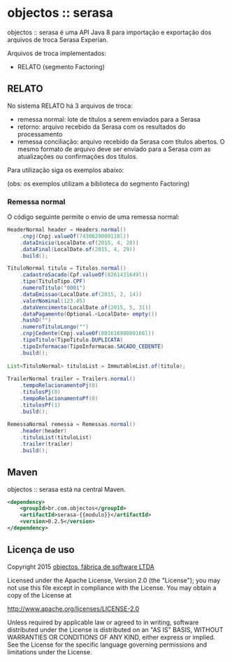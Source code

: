 # objectos :: serasa 

objectos :: serasa é uma API Java 8 para importação e exportação dos 
arquivos de troca Serasa Experian.

Arquivos de troca implementados:

- RELATO (segmento Factoring)

## RELATO

No sistema RELATO há 3 arquivos de troca:

- remessa normal: lote de títulos a serem enviados para a Serasa
- retorno: arquivo recebido da Serasa com os resultados do processamento 
- remessa conciliação: arquivo recebido da Serasa com títulos abertos. O mesmo formato de arquivo deve ser enviado para a Serasa com as atualizações ou confirmações dos títulos.

Para utilização siga os exemplos abaixo:

(obs: os exemplos utilizam a biblioteca do segmento Factoring)

### Remessa normal

O código seguinte permite o envio de uma remessa normal:

```java
HeaderNormal header = Headers.normal()
    .cnpj(Cnpj.valueOf(7430629000110l))
    .dataInicio(LocalDate.of(2015, 4, 28))
    .dataFinal(LocalDate.of(2015, 4, 29))
    .build();

TituloNormal titulo = Titulos.normal()
    .cadastroSacado(Cpf.valueOf(8261431649l))
    .tipo(TituloTipo.CPF)
    .numeroTitulo("0001")
    .dataEmissao(LocalDate.of(2015, 2, 14))
    .valorNominal(123.45)
    .dataVencimento(LocalDate.of(2015, 5, 31))
    .dataPagamento(Optional.<LocalDate> empty())
    .hashD("")
    .numeroTituloLongo("")
    .cnpjCedente(Cnpj.valueOf(80161698000166l))
    .tipoTitulo(TipoTitulo.DUPLICATA)
    .tipoInformacao(TipoInformacao.SACADO_CEDENTE)
    .build();
    
List<TituloNormal> tituloList = ImmutableList.of(titulo);
    
TrailerNormal trailer = Trailers.normal()
    .tempoRelacionamentoPj(0)
    .titulosPj(0)
    .tempoRelacionamentoPf(0)
    .titulosPf(1)
    .build();
    
RemessaNormal remessa = Remessas.normal()
    .header(header)
    .tituloList(tituloList)
    .trailer(trailer)
    .build();
``` 

## Maven

objectos :: serasa está na central Maven.

```xml
<dependency>
    <groupId>br.com.objectos</groupId>
    <artifactId>serasa-{{modulo}}</artifactId>
    <version>0.2.5</version>
</dependency>
```

## Licença de uso

Copyright 2015 [objectos, fábrica de software LTDA](http://www.objectos.com.br)

Licensed under the Apache License, Version 2.0 (the "License"); 
you may not use this file except in compliance with the License. 
You may obtain a copy of the License at

http://www.apache.org/licenses/LICENSE-2.0

Unless required by applicable law or agreed to in writing, 
software distributed under the License is distributed on an "AS IS" BASIS, 
WITHOUT WARRANTIES OR CONDITIONS OF ANY KIND, either express or implied. 
See the License for the specific language governing permissions 
and limitations under the License.